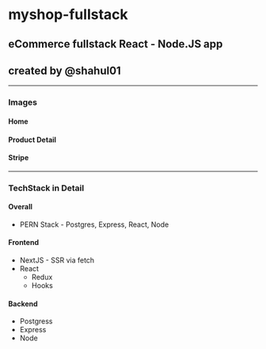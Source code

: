 # myshop-fullstack
## eCommerce fullstack React - Node.JS app
## created by @shahul01

<hr />

### Images
#### Home


#### Product Detail


#### Stripe

<hr />

### TechStack in Detail
#### Overall
- PERN Stack - Postgres, Express, React, Node

#### Frontend
- NextJS - SSR via fetch
- React
  - Redux
  - Hooks

#### Backend
- Postgress
- Express
- Node
